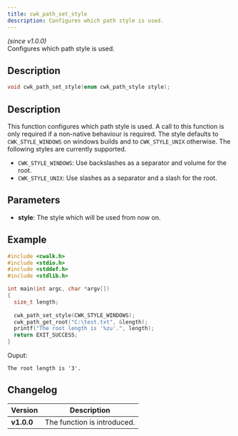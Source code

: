 ```yaml
---
title: cwk_path_set_style
description: Configures which path style is used.
---
```


_(since v1.0.0)_  
Configures which path style is used.

## Description
```c
void cwk_path_set_style(enum cwk_path_style style);
```

## Description
This function configures which path style is used. A call to this function is only required if a non-native behaviour is required. The style defaults to ``CWK_STYLE_WINDOWS`` on windows builds and to ``CWK_STYLE_UNIX`` otherwise. The following styles are currently supported.

 * ``CWK_STYLE_WINDOWS``: Use backslashes as a separator and volume for the root.
 * ``CWK_STYLE_UNIX``: Use slashes as a separator and a slash for the root.

## Parameters
 * **style**: The style which will be used from now on.

## Example
```c
#include <cwalk.h>
#include <stdio.h>
#include <stddef.h>
#include <stdlib.h>

int main(int argc, char *argv[])
{
  size_t length;
  
  cwk_path_set_style(CWK_STYLE_WINDOWS);
  cwk_path_get_root("C:\test.txt", &length);
  printf("The root length is '%zu'.", length);
  return EXIT_SUCCESS;
}
```

Ouput:
```
The root length is '3'.
```

## Changelog

| Version    | Description                                            |
|------------|--------------------------------------------------------|
| **v1.0.0** | The function is introduced.                            |